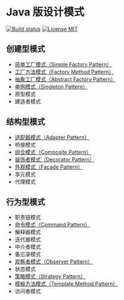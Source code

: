 # Java 版设计模式

[![Build status](https://travis-ci.org/HasonHuang/java-design-patterns.svg?branch=master)](https://travis-ci.org/HasonHuang/java-design-patterns)
[![License MIT](https://img.shields.io/github/license/HasonHuang/java-design-patterns.svg)](https://raw.githubusercontent.com/HasonHuang/java-design-patterns/master/LICENSE)


## 创建型模式

- [简单工厂模式（Simple Factory Pattern）](./simple-factory-pattern)
- [工厂方法模式（Factory Method Pattern）](./factory-method-pattern)
- [抽象工厂模式（Abstract Factory Pattern）](./abstract-factory-pattern)
- [单例模式（Singleton Pattern）](./singleton-pattern)
- 原型模式
- 建造者模式

## 结构型模式

- [适配器模式（Adapter Pattern）](./adapter-pattern)
- 桥接模式
- [组合模式（Composite Pattern）](./composite-pattern)
- [装饰者模式（Decorator Pattern）](./decorator-pattern)
- [外观模式（Facade Pattern）](./facade-pattern)
- 享元模式
- 代理模式

## 行为型模式

- 职责链模式
- [命令模式（Command Pattern）](./command-pattern)
- 解释器模式
- 迭代器模式
- 中介者模式
- 备忘录模式
- [观察者模式（Observer Pattern）](./observer-pattern)
- 状态模式
- [策略模式（Strategy Pattern）](./strategy-pattern)
- [模板方法模式（Template Method Pattern）](./template-method-pattern)
- 访问者模式
